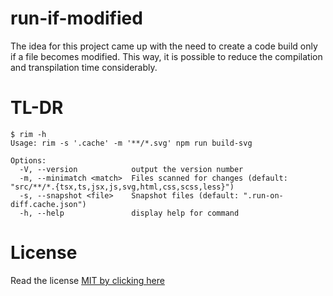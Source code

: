 # run-if-modified

The idea for this project came up with the need to create a code build only if a file becomes modified. This way, it is possible to reduce the compilation and transpilation time considerably.

# TL-DR

```
$ rim -h
Usage: rim -s '.cache' -m '**/*.svg' npm run build-svg

Options:
  -V, --version            output the version number
  -m, --minimatch <match>  Files scanned for changes (default: "src/**/*.{tsx,ts,jsx,js,svg,html,css,scss,less}")
  -s, --snapshot <file>    Snapshot files (default: ".run-on-diff.cache.json")
  -h, --help               display help for command
```

# License

Read the license [MIT by clicking here](LICENSE.md)
